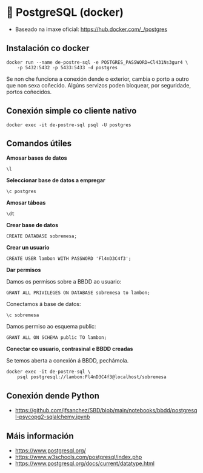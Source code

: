 # 🧾 PostgreSQL (docker)

- Baseado na imaxe oficial: <https://hub.docker.com/_/postgres>

## Instalación co docker

~~~~
docker run --name de-postre-sql -e POSTGRES_PASSWORD=Cl431Ns3gur4 \
    -p 5432:5432 -p 5433:5433 -d postgres
~~~~

Se non che funciona a conexión dende o exterior, cambia o porto a outro que non sexa coñecido. Algúns servizos poden bloquear, por seguridade, portos coñecidos.

## Conexión simple co cliente nativo

~~~~
docker exec -it de-postre-sql psql -U postgres
~~~~


## Comandos útiles

**Amosar bases de datos**

~~~~
\l
~~~~

**Seleccionar base de datos a empregar**

~~~~
\c postgres
~~~~

**Amosar táboas**

~~~~
\dt
~~~~

**Crear base de datos**

~~~~
CREATE DATABASE sobremesa;
~~~~

**Crear un usuario**

~~~~
CREATE USER lambon WITH PASSWORD 'Fl4nD3C4f3';
~~~~

**Dar permisos**

Damos os permisos sobre a BBDD ao usuario:

~~~~
GRANT ALL PRIVILEGES ON DATABASE sobremesa to lambon;
~~~~

Conectamos á base de datos:

~~~~
\c sobremesa
~~~~

Damos permiso ao esquema public:

~~~~
GRANT ALL ON SCHEMA public TO lambon;
~~~~

**Conectar co usuario, contrasinal e BBDD creadas**

Se temos aberta a conexión á BBDD, pechámola.

~~~~
docker exec -it de-postre-sql \
    psql postgresql://lambon:Fl4nD3C4f3@localhost/sobremesa
~~~~

## Conexión dende Python

 - <https://github.com/jfsanchez/SBD/blob/main/notebooks/bbdd/postgresql-psycopg2-sqlalchemy.ipynb>

## Máis información

 - <https://www.postgresql.org/>
 - <https://www.w3schools.com/postgresql/index.php>
 - <https://www.postgresql.org/docs/current/datatype.html>
